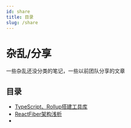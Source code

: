 ```yaml
---
id: share
title: 目录
slug: /share
---
```


# 杂乱/分享

一些杂乱还没分类的笔记，一些以前团队分享的文章



## 目录

- [TypeScript、Rollup搭建工具库](./TypeScript、Rollup搭建工具库.md)
- [ReactFiber架构浅析](./ReactFiber架构浅析.md)
- 
